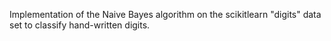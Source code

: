 Implementation of the Naive Bayes algorithm on
the scikitlearn "digits" data set to classify hand-written
digits. 
